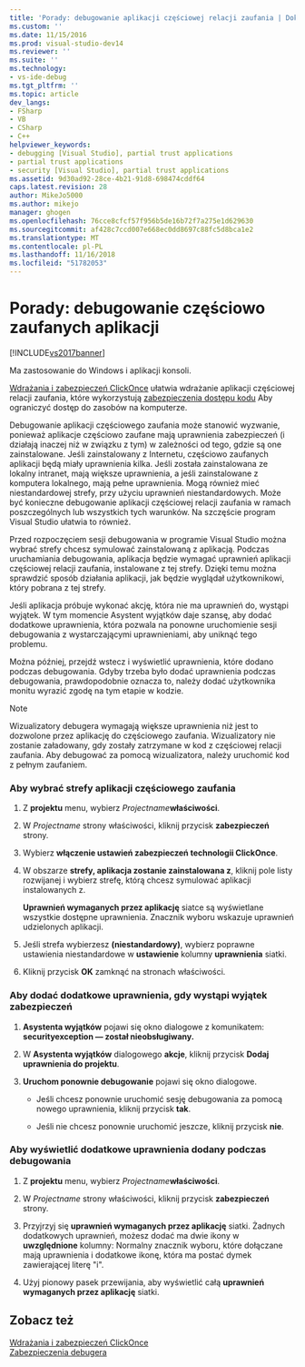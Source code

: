 ```yaml
---
title: 'Porady: debugowanie aplikacji częściowej relacji zaufania | Dokumentacja firmy Microsoft'
ms.custom: ''
ms.date: 11/15/2016
ms.prod: visual-studio-dev14
ms.reviewer: ''
ms.suite: ''
ms.technology:
- vs-ide-debug
ms.tgt_pltfrm: ''
ms.topic: article
dev_langs:
- FSharp
- VB
- CSharp
- C++
helpviewer_keywords:
- debugging [Visual Studio], partial trust applications
- partial trust applications
- security [Visual Studio], partial trust applications
ms.assetid: 9d30ad92-28ce-4b21-91d8-698474cddf64
caps.latest.revision: 28
author: MikeJo5000
ms.author: mikejo
manager: ghogen
ms.openlocfilehash: 76cce8cfcf57f956b5de16b72f7a275e1d629630
ms.sourcegitcommit: af428c7ccd007e668ec0dd8697c88fc5d8bca1e2
ms.translationtype: MT
ms.contentlocale: pl-PL
ms.lasthandoff: 11/16/2018
ms.locfileid: "51782053"
---
```

# <a name="how-to-debug-a-partial-trust-application"></a>Porady: debugowanie częściowo zaufanych aplikacji
[!INCLUDE[vs2017banner](../includes/vs2017banner.md)]

Ma zastosowanie do Windows i aplikacji konsoli.  
  
 [Wdrażania i zabezpieczeń ClickOnce](../deployment/clickonce-security-and-deployment.md) ułatwia wdrażanie aplikacji częściowej relacji zaufania, które wykorzystują [zabezpieczenia dostępu kodu](http://msdn.microsoft.com/library/859af632-c80d-4736-8d6f-1e01b09ce127) Aby ograniczyć dostęp do zasobów na komputerze.  
  
 Debugowanie aplikacji częściowego zaufania może stanowić wyzwanie, ponieważ aplikacje częściowo zaufane mają uprawnienia zabezpieczeń (i działają inaczej niż w związku z tym) w zależności od tego, gdzie są one zainstalowane. Jeśli zainstalowany z Internetu, częściowo zaufanych aplikacji będą miały uprawnienia kilka. Jeśli została zainstalowana ze lokalny intranet, mają większe uprawnienia, a jeśli zainstalowane z komputera lokalnego, mają pełne uprawnienia. Mogą również mieć niestandardowej strefy, przy użyciu uprawnień niestandardowych. Może być konieczne debugowanie aplikacji częściowej relacji zaufania w ramach poszczególnych lub wszystkich tych warunków. Na szczęście program Visual Studio ułatwia to również.  
  
 Przed rozpoczęciem sesji debugowania w programie Visual Studio można wybrać strefy chcesz symulować zainstalowaną z aplikacją. Podczas uruchamiania debugowania, aplikacja będzie wymagać uprawnień aplikacji częściowej relacji zaufania, instalowane z tej strefy. Dzięki temu można sprawdzić sposób działania aplikacji, jak będzie wyglądał użytkownikowi, który pobrana z tej strefy.  
  
 Jeśli aplikacja próbuje wykonać akcję, która nie ma uprawnień do, wystąpi wyjątek. W tym momencie Asystent wyjątków daje szansę, aby dodać dodatkowe uprawnienia, która pozwala na ponowne uruchomienie sesji debugowania z wystarczającymi uprawnieniami, aby uniknąć tego problemu.  
  
 Można później, przejdź wstecz i wyświetlić uprawnienia, które dodano podczas debugowania. Gdyby trzeba było dodać uprawnienia podczas debugowania, prawdopodobnie oznacza to, należy dodać użytkownika monitu wyrazić zgodę na tym etapie w kodzie.  
  
> [!NOTE]
>  Wizualizatory debugera wymagają większe uprawnienia niż jest to dozwolone przez aplikację do częściowego zaufania. Wizualizatory nie zostanie załadowany, gdy zostały zatrzymane w kod z częściowej relacji zaufania. Aby debugować za pomocą wizualizatora, należy uruchomić kod z pełnym zaufaniem.  
  
### <a name="to-choose-a-zone-for-your-partial-trust-application"></a>Aby wybrać strefy aplikacji częściowego zaufania  
  
1.  Z **projektu** menu, wybierz _Projectname_**właściwości**.  
  
2.  W *Projectname* strony właściwości, kliknij przycisk **zabezpieczeń** strony.  
  
3.  Wybierz **włączenie ustawień zabezpieczeń technologii ClickOnce**.  
  
4.  W obszarze **strefy, aplikacja zostanie zainstalowana z**, kliknij pole listy rozwijanej i wybierz strefę, którą chcesz symulować aplikacji instalowanych z.  
  
     **Uprawnień wymaganych przez aplikację** siatce są wyświetlane wszystkie dostępne uprawnienia. Znacznik wyboru wskazuje uprawnień udzielonych aplikacji.  
  
5.  Jeśli strefa wybierzesz **(niestandardowy)**, wybierz poprawne ustawienia niestandardowe w **ustawienie** kolumny **uprawnienia** siatki.  
  
6.  Kliknij przycisk **OK** zamknąć na stronach właściwości.  
  
### <a name="to-add-an-extra-permission-when-a-security-exception-occurs"></a>Aby dodać dodatkowe uprawnienia, gdy wystąpi wyjątek zabezpieczeń  
  
1.  **Asystenta wyjątków** pojawi się okno dialogowe z komunikatem: **securityexception — został nieobsługiwany.**  
  
2.  W **Asystenta wyjątków** dialogowego **akcje**, kliknij przycisk **Dodaj uprawnienia do projektu**.  
  
3.  **Uruchom ponownie debugowanie** pojawi się okno dialogowe.  
  
    -   Jeśli chcesz ponownie uruchomić sesję debugowania za pomocą nowego uprawnienia, kliknij przycisk **tak**.  
  
    -   Jeśli nie chcesz ponownie uruchomić jeszcze, kliknij przycisk **nie**.  
  
### <a name="to-view-extra-permissions-added-while-debugging"></a>Aby wyświetlić dodatkowe uprawnienia dodany podczas debugowania  
  
1.  Z **projektu** menu, wybierz _Projectname_**właściwości**.  
  
2.  W *Projectname* strony właściwości, kliknij przycisk **zabezpieczeń** strony.  
  
3.  Przyjrzyj się **uprawnień wymaganych przez aplikację** siatki. Żadnych dodatkowych uprawnień, możesz dodać ma dwie ikony w **uwzględnione** kolumny: Normalny znacznik wyboru, które dołączane mają uprawnienia i dodatkowe ikonę, która ma postać dymek zawierającej literę "i".  
  
4.  Użyj pionowy pasek przewijania, aby wyświetlić całą **uprawnień wymaganych przez aplikację** siatki.  
  
## <a name="see-also"></a>Zobacz też  
 [Wdrażania i zabezpieczeń ClickOnce](../deployment/clickonce-security-and-deployment.md)   
 [Zabezpieczenia debugera](../debugger/debugger-security.md)



